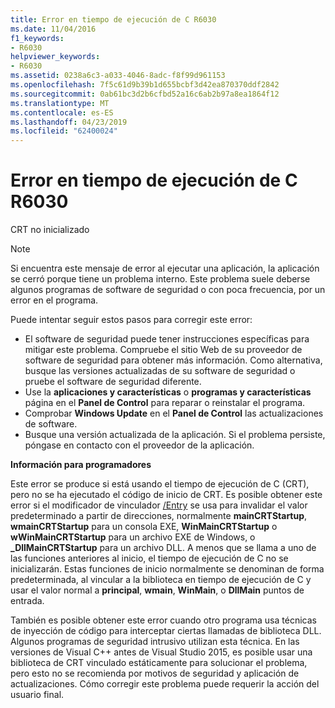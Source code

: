 ```yaml
---
title: Error en tiempo de ejecución de C R6030
ms.date: 11/04/2016
f1_keywords:
- R6030
helpviewer_keywords:
- R6030
ms.assetid: 0238a6c3-a033-4046-8adc-f8f99d961153
ms.openlocfilehash: 7f5c61d9b39b1d655bcbf3d42ea870370ddf2842
ms.sourcegitcommit: 0ab61bc3d2b6cfbd52a16c6ab2b97a8ea1864f12
ms.translationtype: MT
ms.contentlocale: es-ES
ms.lasthandoff: 04/23/2019
ms.locfileid: "62400024"
---
```

# <a name="c-runtime-error-r6030"></a>Error en tiempo de ejecución de C R6030

CRT no inicializado

> [!NOTE]
> Si encuentra este mensaje de error al ejecutar una aplicación, la aplicación se cerró porque tiene un problema interno. Este problema suele deberse algunos programas de software de seguridad o con poca frecuencia, por un error en el programa.
>
> Puede intentar seguir estos pasos para corregir este error:
>
> - El software de seguridad puede tener instrucciones específicas para mitigar este problema. Compruebe el sitio Web de su proveedor de software de seguridad para obtener más información. Como alternativa, busque las versiones actualizadas de su software de seguridad o pruebe el software de seguridad diferente.
> - Use la **aplicaciones y características** o **programas y características** página en el **Panel de Control** para reparar o reinstalar el programa.
> - Comprobar **Windows Update** en el **Panel de Control** las actualizaciones de software.
> - Busque una versión actualizada de la aplicación. Si el problema persiste, póngase en contacto con el proveedor de la aplicación.

**Información para programadores**

Este error se produce si está usando el tiempo de ejecución de C (CRT), pero no se ha ejecutado el código de inicio de CRT. Es posible obtener este error si el modificador de vinculador [/Entry](../../build/reference/entry-entry-point-symbol.md) se usa para invalidar el valor predeterminado a partir de direcciones, normalmente **mainCRTStartup**, **wmainCRTStartup** para un consola EXE, **WinMainCRTStartup** o **wWinMainCRTStartup** para un archivo EXE de Windows, o **_DllMainCRTStartup** para un archivo DLL. A menos que se llama a uno de las funciones anteriores al inicio, el tiempo de ejecución de C no se inicializarán. Estas funciones de inicio normalmente se denominan de forma predeterminada, al vincular a la biblioteca en tiempo de ejecución de C y usar el valor normal a **principal**, **wmain**, **WinMain**, o  **DllMain** puntos de entrada.

También es posible obtener este error cuando otro programa usa técnicas de inyección de código para interceptar ciertas llamadas de biblioteca DLL. Algunos programas de seguridad intrusivo utilizan esta técnica. En las versiones de Visual C++ antes de Visual Studio 2015, es posible usar una biblioteca de CRT vinculado estáticamente para solucionar el problema, pero esto no se recomienda por motivos de seguridad y aplicación de actualizaciones. Cómo corregir este problema puede requerir la acción del usuario final.
